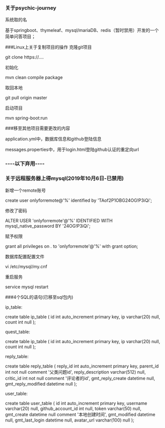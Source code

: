 ### 关于psychic-journey

系统取的名


基于springboot、thymeleaf、mysql/mariaDB、redis（暂时禁用）开发的一个简单问答项目；





###Linux上关于复制项目的操作
克隆git项目

git clone https://....

初始化

mvn clean compile package

取回本地

git pull origin master

启动项目

mvn spring-boot:run

###移至其他项目需要更改的内容

application.yml中，数据库信息和github登陆信息

messages.properties中，用于login.html登陆github认证的重定向url




### ----以下弃用----
### 关于远程服务器上得mysql(2019年10月6日-已禁用)

新增一个remote账号

create user onlyforremote@'%' identified by 'TAof2P1OBG24OG!P3iQi';

修改了密码

ALTER USER 'onlyforremote'@'%' IDENTIFIED WITH mysql_native_password BY '24OG!P3iQi';

赋予权限

grant all privileges on *.* to 'onlyforremote'@'%'  with grant option;

数据库配置配置文件

vi /etc/mysql/my.cnf

重启服务

service mysql restart

###4个SQL的语句(已移至sql包内)

ip_table:

create table ip_table
(
    id    int auto_increment
        primary key,
    ip    varchar(20) null,
    count int         null
);

quest_table:

create table ip_table
(
    id    int auto_increment
        primary key,
    ip    varchar(20) null,
    count int         null
);

reply_table:

create table reply_table
(
    reply_id           int auto_increment
        primary key,
    parent_id          int          not null comment '父类问题id',
    reply_description  varchar(512) null,
    critic_id          int          not null comment '评论者的id',
    gmt_reply_create   datetime     null,
    gmt_reply_modified datetime     null
);

user_table:

create table user_table
(
    id                int auto_increment
        primary key,
    username          varchar(20)  null,
    github_account_id int          null,
    token             varchar(50)  null,
    gmt_create        datetime     null comment '本地创建时间',
    gmt_modified      datetime     null,
    gmt_last_login    datetime     null,
    avatar_url        varchar(100) null
);


